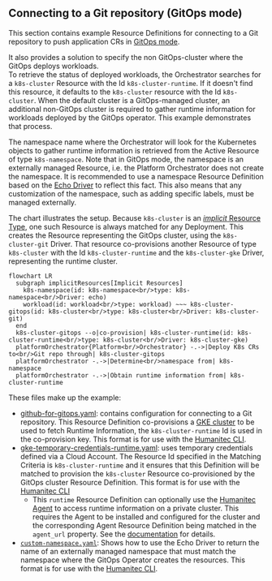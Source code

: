## Connecting to a Git repository (GitOps mode)

This section contains example Resource Definitions for connecting to a Git repository to push application CRs in [GitOps mode](https://developer.humanitec.com/integration-and-extensions/humanitec-operator/architecture/#modes-of-operation-gitops-mode).

It also provides a solution to specify the non GitOps-cluster where the GitOps deploys workloads.  
To retrieve the status of deployed workloads, the Orchestrator searches for a `k8s-cluster` Resource with the Id `k8s-cluster-runtime`. If it doesn't find this resource, it defaults to the `k8s-cluster` resource with the Id `k8s-cluster`. When the default cluster is a GitOps-managed cluster, an additional non-GitOps cluster is required to gather runtime information for workloads deployed by the GitOps operator. This example demonstrates that process.

The namespace name where the Orchestrator will look for the Kubernetes objects to gather runtime information is retrieved from the Active Resource of type `k8s-namespace`. Note that in GitOps mode, the namespace is an externally managed Resource, i.e. the Platform Orchestrator does not create the namespace. It is recommended to use a namespace Resource Definition based on the [Echo Driver](https://developer.humanitec.com/integration-and-extensions/drivers/generic-drivers/echo/) to reflect this fact. This also means that any customization of the namespace, such as adding specific labels, must be managed externally.

The chart illustrates the setup. Because `k8s-cluster` is an [_implicit_  Resource Type](https://developer.humanitec.com/platform-orchestrator/reference/resource-types/#resource-type-use), one such Resource is always matched for any Deployment. This creates the Resource representing the GitOps cluster, using the `k8s-cluster-git` Driver. That resource co-provisions another Resource of type `k8s-cluster` with the Id `k8s-cluster-runtime` and the `k8s-cluster-gke` Driver, representing the runtime cluster.

```mermaid
flowchart LR
  subgraph implicitResources[Implicit Resources]
    k8s-namespace(id: k8s-namespace<br/>type: k8s-namespace<br/>Driver: echo)
    workload(id: workload<br/>type: workload) ~~~ k8s-cluster-gitops(id: k8s-cluster<br/>type: k8s-cluster<br/>Driver: k8s-cluster-git)
  end
  k8s-cluster-gitops --o|co-provision| k8s-cluster-runtime(id: k8s-cluster-runtime<br/>type: k8s-cluster<br/>Driver: k8s-cluster-gke)
  platformOrchestrator{Platform<br/>Orchestrator} -.->|Deploy K8s CRs to<br/>Git repo through| k8s-cluster-gitops
  platformOrchestrator -.->|Determine<br/>namespace from| k8s-namespace
  platformOrchestrator -.->|Obtain runtime information from| k8s-cluster-runtime
```

These files make up the example:

* [github-for-gitops.yaml](github-for-gitops.yaml): contains configuration for connecting to a Git repository. This Resource Definition co-provisions a [GKE cluster](https://developer.humanitec.com/platform-orchestrator/examples/resource-definitions/#k8s-cluster-gke) to be used to fetch Runtime Information, the `k8s-cluster-runtime` Id is used in the co-provision key. This format is for use with the [Humanitec CLI](<https://developer.humanitec.com/>).
* [gke-temporary-credentials-runtime.yaml](gke-temporary-credentials-runtime.yaml): uses temporary credentials defined via a Cloud Account. The Resource Id specified in the Matching Criteria is `k8s-cluster-runtime` and it ensures that this Definition will be matched to provision the `k8s-cluster` Resource co-provisioned by the GitOps cluster Resource Definition. This format is for use with the [Humanitec CLI](https://developer.humanitec.com/platform-orchestrator/cli/)
  * This `runtime` Resource Definition can optionally use the [Humanitec Agent](https://developer.humanitec.com/integration-and-extensions/humanitec-agent/overview) to access runtime information on a private cluster. This requires the Agent to be installed and configured for the cluster and the corresponding Agent Resource Definition being matched in the `agent_url` property. See the [documentation](https://developer.humanitec.com/integration-and-extensions/humanitec-agent/how-tos/deploy-to-a-private-cluster-using-the-humanitec-agent/) for details.
* [`custom-namespace.yaml`](./custom-namespace.yaml): Shows how to use the Echo Driver to return the name of an externally managed namespace that must match the namespace where the GitOps Operator creates the resources. This format is for use with the [Humanitec CLI](https://developer.humanitec.com/platform-orchestrator/cli/).
